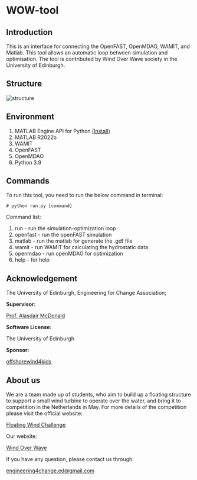 # WOW-tool

## Introduction

This is an interface for connecting the OpenFAST, OpenMDAO, WAMIT, and Matlab. This tool allows an automatic loop between simulation and optimisation. The tool is contributed by Wind Over Wave society in the University of Edinburgh.

## Structure

![structure](https://cdn.ussjackdaw.com/image/interface.png)

## Environment

1. MATLAB Engine API for Python [(Install)](https://uk.mathworks.com/help/matlab/matlab_external/install-the-matlab-engine-for-python.html)
2. MATLAB R2022b
3. WAMIT
4. OpenFAST
5. OpenMDAO
6. Python 3.9

## Commands

To run this tool, you need to run the below command in terminal:

    # python run.py [command]

Command list:

1. run - run the simulation-optimization loop
2. openfast - run the openFAST simulation
3. matlab - run the matlab for generate the .gdf file
4. wamit - run WAMIT for calculating the hydrostatic data
5. openmdao - run openMDAO for optimization
6. help - for help

## Acknowledgement

The University of Edinburgh, Engineering for Change Association;

**Supervisor:**

[Prof. Alasdair McDonald](https://www.eng.ed.ac.uk/about/people/prof-alasdair-mcdonald)

**Software License:**

The University of Edinburgh

**Sponsor:** 

[offshorewind4kids](https://www.offshorewind4kids.com/)

## About us

We are a team made up of students, who aim to build up a floating structure to support a small wind turbine to operate over the water, and bring it to competition in the Netherlands in May. For more details of the competition please visit the official website:

[Floating Wind Challenge](https://www.offshorewind4kids.com/floating-wind-challenge)

Our website:

[Wind Over Wave](http://woc.uss1.cn)

If you have any question, please contact us through:

engineering4change.ed@gmail.com